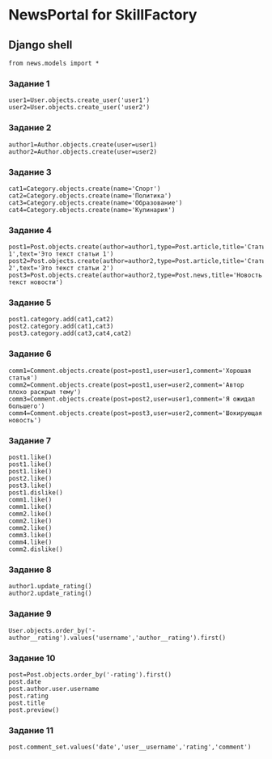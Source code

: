 # NewsPortal for SkillFactory

## Django shell

    from news.models import *
### Задание 1
    user1=User.objects.create_user('user1')
    user2=User.objects.create_user('user2')
### Задание 2
    author1=Author.objects.create(user=user1)
    author2=Author.objects.create(user=user2)
### Задание 3 
    cat1=Category.objects.create(name='Спорт')
    cat2=Category.objects.create(name='Политика')
    cat3=Category.objects.create(name='Образование')
    cat4=Category.objects.create(name='Кулинария')
### Задание 4
    post1=Post.objects.create(author=author1,type=Post.article,title='Статья 1',text='Это текст статьи 1')
    post2=Post.objects.create(author=author2,type=Post.article,title='Статья 2',text='Это текст статьи 2')
    post3=Post.objects.create(author=author2,type=Post.news,title='Новость',text='Это текст новости')
### Задание 5
    post1.category.add(cat1,cat2)
    post2.category.add(cat1,cat3)
    post3.category.add(cat3,cat4,cat2)
### Задание 6
    comm1=Comment.objects.create(post=post1,user=user1,comment='Хорошая статья')
    comm2=Comment.objects.create(post=post1,user=user2,comment='Автор плохо раскрыл тему')
    comm3=Comment.objects.create(post=post2,user=user1,comment='Я ожидал большего')
    comm4=Comment.objects.create(post=post3,user=user2,comment='Шокирующая новость')
### Задание 7
    post1.like()
    post1.like()
    post1.like()
    post2.like()
    post3.like()
    post1.dislike()
    comm1.like()
    comm1.like()
    comm2.like()
    comm2.like()
    comm2.like()
    comm3.like()
    comm4.like()
    comm2.dislike()
### Задание 8
    author1.update_rating()
    author2.update_rating()
### Задание 9
    User.objects.order_by('-author__rating').values('username','author__rating').first()
### Задание 10
    post=Post.objects.order_by('-rating').first()
    post.date
    post.author.user.username
    post.rating
    post.title
    post.preview()
### Задание 11
    post.comment_set.values('date','user__username','rating','comment')